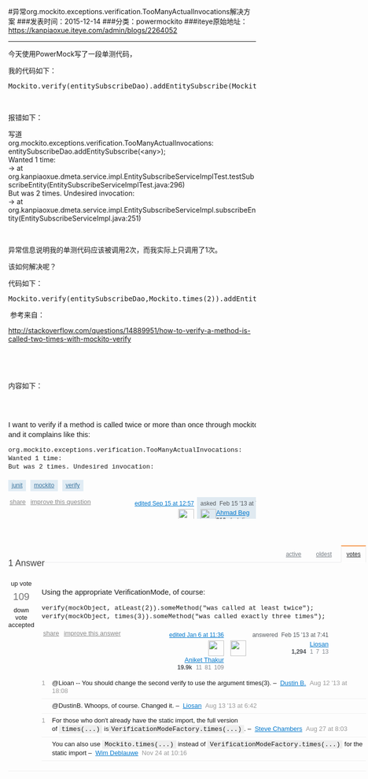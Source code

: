 #异常org.mockito.exceptions.verification.TooManyActualInvocations解决方案
###发表时间：2015-12-14
###分类：powermockito
###iteye原始地址：<a href="https://kanpiaoxue.iteye.com/admin/blogs/2264052" target="_blank">https://kanpiaoxue.iteye.com/admin/blogs/2264052</a>

---

<div class="iteye-blog-content-contain" style="font-size: 14px;"> 
 <p>今天使用PowerMock写了一段单测代码，</p> 
 <p>我的代码如下：</p> 
 <pre name="code" class="java">Mockito.verify(entitySubscribeDao).addEntitySubscribe(Mockito.any(EntitySubscribe.class));</pre> 
 <p>&nbsp;</p> 
 <p>报错如下：</p> 
 <div class="quote_title">
  写道
 </div> 
 <div class="quote_div">
  org.mockito.exceptions.verification.TooManyActualInvocations: 
  <br>entitySubscribeDao.addEntitySubscribe(&lt;any&gt;);
  <br>Wanted 1 time:
  <br>-&gt; at org.kanpiaoxue.dmeta.service.impl.EntitySubscribeServiceImplTest.testSubscribeEntity(EntitySubscribeServiceImplTest.java:296)
  <br>But was 2 times. Undesired invocation:
  <br>-&gt; at org.kanpiaoxue.dmeta.service.impl.EntitySubscribeServiceImpl.subscribeEntity(EntitySubscribeServiceImpl.java:251)
 </div> 
 <p>&nbsp;</p> 
 <p>异常信息说明我的单测代码应该被调用2次，而我实际上只调用了1次。</p> 
 <p>该如何解决呢？</p> 
 <p>代码如下：</p> 
 <pre name="code" class="java">Mockito.verify(entitySubscribeDao,Mockito.times(2)).addEntitySubscribe(Mockito.any(EntitySubscribe.class));</pre> 
 <p>&nbsp;参考来自：&nbsp;</p> 
 <p><a href="http://stackoverflow.com/questions/14889951/how-to-verify-a-method-is-called-two-times-with-mockito-verify">http://stackoverflow.com/questions/14889951/how-to-verify-a-method-is-called-two-times-with-mockito-verify</a></p> 
 <p>&nbsp;</p> 
 <p>&nbsp;</p> 
 <p>内容如下：</p> 
 <p>&nbsp;</p> 
 <div id="question" class="question" style="margin: 0px; padding: 0px; border: 0px; font-size: 13px; clear: both; color: #222426; font-family: Arial, 'Helvetica Neue', Helvetica, sans-serif; line-height: 16.9px;"> 
  <table style="margin: 0px; padding: 0px; border: 0px; border-collapse: collapse; border-spacing: 0px;">
   <tbody style="margin: 0px; padding: 0px; border: 0px;"> 
    <tr style="margin: 0px; padding: 0px; border: 0px;"> 
     <td class="postcell" style="margin: 0px; padding: 0px; border: 0px; font-size: 13px; vertical-align: top;"> 
      <div style="margin: 0px; padding: 0px; border: 0px;"> 
       <div class="post-text" style="margin: 0px 0px 5px; padding: 0px; border: 0px; font-size: 15px; width: 660px; line-height: 1.3;"> 
        <p style="margin-bottom: 1em; border: 0px; clear: both;">I want to verify if a method is called twice or more than once through mockito verify. I used verify and it complains like this:</p> 
        <pre><code style="margin: 0px; padding: 0px; border: 0px; font-size: 13px; font-family: Consolas, Menlo, Monaco, 'Lucida Console', 'Liberation Mono', 'DejaVu Sans Mono', 'Bitstream Vera Sans Mono', 'Courier New', monospace, sans-serif; white-space: inherit;">org.mockito.exceptions.verification.TooManyActualInvocations: 
Wanted 1 time:
But was 2 times. Undesired invocation:
</code></pre> 
       </div> 
       <div class="post-taglist" style="margin: 0px 0px 10px; padding: 0px; border: 0px; clear: both;"> 
        <a class="post-tag" style="margin: 2px 2px 2px 0px; padding: 0.4em 0.5em; border: 1px solid #e1ecf4; font-size: 12px; cursor: pointer; color: #39739d; border-radius: 0px; text-align: center; line-height: 1; white-space: nowrap; display: inline-block; background: #e1ecf4;" title="show questions tagged 'junit'" href="http://stackoverflow.com/questions/tagged/junit" rel="tag">junit</a>&nbsp;
        <a class="post-tag" style="margin: 2px 2px 2px 0px; padding: 0.4em 0.5em; border: 1px solid #e1ecf4; font-size: 12px; cursor: pointer; color: #39739d; border-radius: 0px; text-align: center; line-height: 1; white-space: nowrap; display: inline-block; background: #e1ecf4;" title="show questions tagged 'mockito'" href="http://stackoverflow.com/questions/tagged/mockito" rel="tag">mockito</a>&nbsp;
        <a class="post-tag" style="margin: 2px 2px 2px 0px; padding: 0.4em 0.5em; border: 1px solid #e1ecf4; font-size: 12px; cursor: pointer; color: #39739d; border-radius: 0px; text-align: center; line-height: 1; white-space: nowrap; display: inline-block; background: #e1ecf4;" title="show questions tagged 'verify'" href="http://stackoverflow.com/questions/tagged/verify" rel="tag">verify</a> 
       </div> 
       <table class="fw" style="margin: 0px 0px 4px; padding: 0px; border: 0px; border-collapse: collapse; border-spacing: 0px; width: 610px; height: 44px;">
        <tbody style="margin: 0px; padding: 0px; border: 0px;">
         <tr style="margin: 0px; padding: 0px; border: 0px;"> 
          <td class="vt" style="margin: 0px; padding: 0px; border: 0px; font-size: 13px; vertical-align: top;"> 
           <div class="post-menu" style="margin: 0px; padding: 2px 0px 0px; border: 0px;"> 
            <a id="link-post-14889951" class="short-link" style="margin: 0px; padding: 0px 3px 2px; border: 0px; cursor: pointer; color: #888888;" title="short permalink to this question" href="http://stackoverflow.com/q/14889951">share</a>
            <a class="suggest-edit-post" style="margin: 0px; padding: 0px 3px 2px; border: 0px; cursor: pointer; color: #888888;" title="" href="http://stackoverflow.com/posts/14889951/edit">improve this question</a> 
           </div> </td> 
          <td class="post-signature" style="margin: 0px; padding: 0px; border: 0px; font-size: 13px; vertical-align: top; width: 200px;" align="right"> 
           <div class="user-info user-hover" style="margin: 0px; padding: 5px 6px 7px 7px; border: 0px; width: 200px; color: #52575c;"> 
            <div class="user-action-time" style="margin: 1px 0px 4px; padding: 0px; border: 0px; font-size: 12px; white-space: nowrap;">
             <a style="margin: 0px; padding: 0px; border: 0px; cursor: pointer; color: #0077cc;" title="show all edits to this post" href="http://stackoverflow.com/posts/14889951/revisions">edited&nbsp;<span class="relativetime" style="margin: 0px; padding: 0px; border: 0px;" title="2015-09-15 12:57:16Z">Sep 15 at 12:57</span></a>
            </div> 
            <div class="user-gravatar32" style=""> 
             <div class="gravatar-wrapper-32" style="margin: 0px; padding: 0px; border: 0px; width: 32px; height: 32px; overflow: hidden;">
              <img style="margin: 0px auto; padding: 0px; height: 32px; border-radius: 1px;" src="https://www.gravatar.com/avatar/85f19d1d09a8b76d6caf2064ea4816e1?s=32&amp;d=identicon&amp;r=PG" alt="" width="32" height="32">
             </div> 
            </div> 
            <div class="user-details" style=""> 
             <a style="margin: 0px; padding: 0px; border: 0px; cursor: pointer; color: #0077cc;" href="http://stackoverflow.com/users/617450/ripon-al-wasim">Ripn Al Wasim</a> 
             <div class="-flair" style="margin: 0px; padding: 0px; border: 0px;"> 
              <span class="reputation-score" style="margin: 0px 2px 0px 0px; padding: 0px; border: 0px; font-size: 12px; font-weight: bold;" title="reputation score 12057" dir="ltr">12.1k</span>
              <span style="margin: 0px; padding: 0px; border: 0px;" title="17 gold badges"><span class="badgecount" style="margin: 0px; padding: 0px 0px 0px 2px; border: 0px; font-size: 12px; color: #848a91;">17</span></span>
              <span style="margin: 0px; padding: 0px; border: 0px;" title="72 silver badges"><span class="badgecount" style="margin: 0px; padding: 0px 0px 0px 2px; border: 0px; font-size: 12px; color: #848a91;">72</span></span>
              <span style="margin: 0px; padding: 0px; border: 0px;" title="102 bronze badges"><span class="badgecount" style="margin: 0px; padding: 0px 0px 0px 2px; border: 0px; font-size: 12px; color: #848a91;">102</span></span> 
             </div> 
            </div> 
           </div> </td> 
          <td class="post-signature owner" style="margin: 0px; padding: 0px; border: 0px; font-size: 13px; vertical-align: top; width: 200px; background-color: #e0eaf1;"> 
           <div class="user-info " style="margin: 0px; padding: 5px 6px 7px 7px; border: 0px; width: 200px; color: #52575c;"> 
            <div class="user-action-time" style="margin: 1px 0px 4px; padding: 0px; border: 0px; font-size: 12px; white-space: nowrap;">
             asked&nbsp;
             <span class="relativetime" style="margin: 0px; padding: 0px; border: 0px;" title="2013-02-15 07:23:15Z">Feb 15 '13 at 7:23</span> 
            </div> 
            <div class="user-gravatar32" style="margin: 0px; padding: 0px; border: 0px; float: left; width: 32px; height: 32px; border-radius: 1px;"> 
             <div class="gravatar-wrapper-32" style="margin: 0px; padding: 0px; border: 0px; width: 32px; height: 32px; overflow: hidden;">
              <img style="margin: 0px auto; padding: 0px; height: 32px; border-radius: 1px;" src="https://www.gravatar.com/avatar/5964ae6c0935aa8434d09346819c97af?s=32&amp;d=identicon&amp;r=PG" alt="" width="32" height="32">
             </div> 
            </div> 
            <div class="user-details" style=""> 
             <a style="margin: 0px; padding: 0px; border: 0px; cursor: pointer; color: #0077cc;" href="http://stackoverflow.com/users/2038923/ahmad-beg">Ahmad Beg</a> 
             <div class="-flair" style="margin: 0px; padding: 0px; border: 0px;"> 
              <span class="reputation-score" style="margin: 0px 2px 0px 0px; padding: 0px; border: 0px; font-size: 12px; font-weight: bold;" title="reputation score " dir="ltr">310</span>
              <span style="margin: 0px; padding: 0px; border: 0px;" title="1 gold badge"><span class="badgecount" style="margin: 0px; padding: 0px 0px 0px 2px; border: 0px; font-size: 12px; color: #848a91;">1</span></span>
              <span style="margin: 0px; padding: 0px; border: 0px;" title="4 silver badges"><span class="badgecount" style="margin: 0px; padding: 0px 0px 0px 2px; border: 0px; font-size: 12px; color: #848a91;">4</span></span>
              <span style="margin: 0px; padding: 0px; border: 0px;" title="5 bronze badges"><span class="badgecount" style="margin: 0px; padding: 0px 0px 0px 2px; border: 0px; font-size: 12px; color: #848a91;">5</span></span> 
             </div> 
            </div> 
           </div> </td> 
         </tr>
        </tbody>
       </table> 
      </div> </td> 
    </tr> 
    <tr style="margin: 0px; padding: 0px; border: 0px;"> 
     <td class="votecell" style="margin: 0px; padding: 0px 15px 0px 0px; border: 0px; font-size: 13px; vertical-align: top;">&nbsp;</td> 
     <td style="margin: 0px; padding: 0px; border: 0px; font-size: 13px;"> 
      <div id="comments-link-14889951" style="margin: 0px; padding: 0px; border: 0px;">
       <a class="js-add-link comments-link disabled-link " style="margin: 0px; padding: 0px 3px 2px; border: 0px; cursor: pointer; color: #888888;" title="Use comments to ask for more information or suggest improvements. Avoid answering questions in comments.">add a comment</a>
      </div> </td> 
    </tr> 
   </tbody>
  </table> 
 </div> 
 <div id="answers" style="margin: 0px; padding: 10px 0px 0px; border: 0px; font-size: 13px; clear: both; width: 728px; color: #222426; font-family: Arial, 'Helvetica Neue', Helvetica, sans-serif; line-height: 16.9px;"> 
  <a style="margin: 0px; padding: 0px; border: 0px; cursor: pointer; color: #0077cc;" name="tab-top"></a> 
  <div id="answers-header" style="margin: 10px 0px 0px; padding: 0px; border: 0px; width: 728px;"> 
   <div class="subheader answers-subheader" style="margin: 0px 0px 15px; padding: 0px; border-width: 0px 0px 1px; border-bottom-style: solid; border-bottom-color: #eaebec; clear: both; height: 34px;"> 
    <h2 style="margin-bottom: 0px; border: 0px; font-size: 18px; line-height: 1.3; color: #444444; float: left; font-weight: 400;">1 Answer</h2> 
    <div style="margin: 0px; padding: 0px; border: 0px;"> 
     <div id="tabs" style="margin: 0px; padding: 0px; border: 0px; float: right; height: 38px;"> 
      <a style="margin: 0px 8px 0px 0px; padding: 10px; border-width: 2px 1px 1px; border-style: solid; border-color: transparent transparent #eaebec; font-size: 12px; cursor: pointer; color: #767d84; float: left; display: block; line-height: 1;" title="Answers with the latest activity first" href="http://stackoverflow.com/questions/14889951/how-to-verify-a-method-is-called-two-times-with-mockito-verify?answertab=active#tab-top">active</a>
      <a style="margin: 0px 8px 0px 0px; padding: 10px; border-width: 2px 1px 1px; border-style: solid; border-color: transparent transparent #eaebec; font-size: 12px; cursor: pointer; color: #767d84; float: left; display: block; line-height: 1;" title="Answers in the order they were provided" href="http://stackoverflow.com/questions/14889951/how-to-verify-a-method-is-called-two-times-with-mockito-verify?answertab=oldest#tab-top">oldest</a>
      <a class="youarehere" style="margin: 0px; padding: 10px; border-width: 2px 1px 1px; border-style: solid; border-color: #f69c55 #eaebec #ffffff; font-size: 12px; cursor: pointer; color: #222426; float: left; display: block; line-height: 1;" title="Answers with the highest score first" href="http://stackoverflow.com/questions/14889951/how-to-verify-a-method-is-called-two-times-with-mockito-verify?answertab=votes#tab-top">votes</a> 
     </div> 
    </div> 
   </div> 
  </div> 
  <a style="margin: 0px; padding: 0px; border: 0px; cursor: pointer; color: #0077cc;" name="14890172"></a> 
  <div id="answer-14890172" class="answer accepted-answer" style="margin: 0px; padding: 20px 0px; border-width: 0px 0px 1px; border-bottom-style: solid; border-bottom-color: #f0f0f0; width: 728px;"> 
   <table style="margin: 0px; padding: 0px; border: 0px; border-collapse: collapse; border-spacing: 0px;">
    <tbody style="margin: 0px; padding: 0px; border: 0px;"> 
     <tr style="margin: 0px; padding: 0px; border: 0px;"> 
      <td class="votecell" style="margin: 0px; padding: 0px 15px 0px 0px; border: 0px; font-size: 13px; vertical-align: top;"> 
       <div class="vote" style="margin: 0px; padding: 0px; border: 0px; text-align: center; min-width: 46px;"> 
        <a class="vote-up-off" style="" title="This answer is useful">up vote</a>
        <span class="vote-count-post " style="margin: 8px 0px; padding: 0px; border: 0px; font-size: 20px; display: block; color: #777777;">109</span>
        <a class="vote-down-off" style="" title="This answer is not useful">down vote</a>
        <span class="vote-accepted-on load-accepted-answer-date" style="" title="loading when this answer was accepted...">accepted</span> 
       </div> </td> 
      <td class="answercell" style="margin: 0px; padding: 0px; border: 0px; font-size: 13px; vertical-align: top;"> 
       <div class="post-text" style="margin: 0px 0px 5px; padding: 0px; border: 0px; font-size: 15px; width: 660px; line-height: 1.3;"> 
        <p style="margin-bottom: 1em; border: 0px; clear: both;">Using the appropriate VerificationMode, of course:</p> 
        <pre><code style="margin: 0px; padding: 0px; border: 0px; font-size: 13px; font-family: Consolas, Menlo, Monaco, 'Lucida Console', 'Liberation Mono', 'DejaVu Sans Mono', 'Bitstream Vera Sans Mono', 'Courier New', monospace, sans-serif; white-space: inherit;">verify(mockObject, atLeast(2)).someMethod("was called at least twice");
verify(mockObject, times(3)).someMethod("was called exactly three times");
</code></pre> 
       </div> 
       <table class="fw" style="margin: 0px 0px 4px; padding: 0px; border: 0px; border-collapse: collapse; border-spacing: 0px; width: 660px;">
        <tbody style="margin: 0px; padding: 0px; border: 0px;">
         <tr style="margin: 0px; padding: 0px; border: 0px;"> 
          <td class="vt" style="margin: 0px; padding: 0px; border: 0px; font-size: 13px; vertical-align: top;"> 
           <div class="post-menu" style="margin: 0px; padding: 2px 0px 0px; border: 0px;"> 
            <a id="link-post-14890172" class="short-link" style="margin: 0px; padding: 0px 3px 2px; border: 0px; cursor: pointer; color: #888888;" title="short permalink to this answer" href="http://stackoverflow.com/a/14890172">share</a>
            <a class="suggest-edit-post" style="margin: 0px; padding: 0px 3px 2px; border: 0px; cursor: pointer; color: #888888;" title="" href="http://stackoverflow.com/posts/14890172/edit">improve this answer</a> 
           </div> </td> 
          <td class="post-signature" style="margin: 0px; padding: 0px; border: 0px; font-size: 13px; vertical-align: top; width: 200px;" align="right"> 
           <div class="user-info user-hover" style="margin: 0px; padding: 5px 6px 7px 7px; border: 0px; width: 200px; color: #52575c;"> 
            <div class="user-action-time" style="margin: 1px 0px 4px; padding: 0px; border: 0px; font-size: 12px; white-space: nowrap;">
             <a style="margin: 0px; padding: 0px; border: 0px; cursor: pointer; color: #0077cc;" title="show all edits to this post" href="http://stackoverflow.com/posts/14890172/revisions">edited&nbsp;<span class="relativetime" style="margin: 0px; padding: 0px; border: 0px;" title="2015-01-06 11:36:10Z">Jan 6 at 11:36</span></a>
            </div> 
            <div class="user-gravatar32" style=""> 
             <div class="gravatar-wrapper-32" style="margin: 0px; padding: 0px; border: 0px; width: 32px; height: 32px; overflow: hidden;">
              <img style="margin: 0px auto; padding: 0px; height: 32px; border-radius: 1px;" src="https://i.stack.imgur.com/ZUwcx.png?s=32&amp;g=1" alt="" width="32" height="32">
             </div> 
            </div> 
            <div class="user-details" style=""> 
             <a style="margin: 0px; padding: 0px; border: 0px; cursor: pointer; color: #0077cc;" href="http://stackoverflow.com/users/2396539/aniket-thakur">Aniket Thakur</a> 
             <div class="-flair" style="margin: 0px; padding: 0px; border: 0px;"> 
              <span class="reputation-score" style="margin: 0px 2px 0px 0px; padding: 0px; border: 0px; font-size: 12px; font-weight: bold;" title="reputation score 19887" dir="ltr">19.9k</span>
              <span style="margin: 0px; padding: 0px; border: 0px;" title="11 gold badges"><span class="badgecount" style="margin: 0px; padding: 0px 0px 0px 2px; border: 0px; font-size: 12px; color: #848a91;">11</span></span>
              <span style="margin: 0px; padding: 0px; border: 0px;" title="81 silver badges"><span class="badgecount" style="margin: 0px; padding: 0px 0px 0px 2px; border: 0px; font-size: 12px; color: #848a91;">81</span></span>
              <span style="margin: 0px; padding: 0px; border: 0px;" title="109 bronze badges"><span class="badgecount" style="margin: 0px; padding: 0px 0px 0px 2px; border: 0px; font-size: 12px; color: #848a91;">109</span></span> 
             </div> 
            </div> 
           </div> </td> 
          <td class="post-signature" style="margin: 0px; padding: 0px; border: 0px; font-size: 13px; vertical-align: top; width: 200px;" align="right"> 
           <div class="user-info " style="margin: 0px; padding: 5px 6px 7px 7px; border: 0px; width: 200px; color: #52575c;"> 
            <div class="user-action-time" style="margin: 1px 0px 4px; padding: 0px; border: 0px; font-size: 12px; white-space: nowrap;">
             answered&nbsp;
             <span class="relativetime" style="margin: 0px; padding: 0px; border: 0px;" title="2013-02-15 07:41:49Z">Feb 15 '13 at 7:41</span> 
            </div> 
            <div class="user-gravatar32" style="margin: 0px; padding: 0px; border: 0px; float: left; width: 32px; height: 32px; border-radius: 1px;"> 
             <div class="gravatar-wrapper-32" style="margin: 0px; padding: 0px; border: 0px; width: 32px; height: 32px; overflow: hidden;">
              <img style="margin: 0px auto; padding: 0px; height: 32px; border-radius: 1px;" src="https://www.gravatar.com/avatar/51065d9b8035f42177d2155b45b66154?s=32&amp;d=identicon&amp;r=PG" alt="" width="32" height="32">
             </div> 
            </div> 
            <div class="user-details" style=""> 
             <a style="margin: 0px; padding: 0px; border: 0px; cursor: pointer; color: #0077cc;" href="http://stackoverflow.com/users/1846914/liosan">Liosan</a> 
             <div class="-flair" style="margin: 0px; padding: 0px; border: 0px;"> 
              <span class="reputation-score" style="margin: 0px 2px 0px 0px; padding: 0px; border: 0px; font-size: 12px; font-weight: bold;" title="reputation score " dir="ltr">1,294</span>
              <span style="margin: 0px; padding: 0px; border: 0px;" title="1 gold badge"><span class="badgecount" style="margin: 0px; padding: 0px 0px 0px 2px; border: 0px; font-size: 12px; color: #848a91;">1</span></span>
              <span style="margin: 0px; padding: 0px; border: 0px;" title="7 silver badges"><span class="badgecount" style="margin: 0px; padding: 0px 0px 0px 2px; border: 0px; font-size: 12px; color: #848a91;">7</span></span>
              <span style="margin: 0px; padding: 0px; border: 0px;" title="13 bronze badges"><span class="badgecount" style="margin: 0px; padding: 0px 0px 0px 2px; border: 0px; font-size: 12px; color: #848a91;">13</span></span> 
             </div> 
            </div> 
           </div> </td> 
         </tr>
        </tbody>
       </table> </td> 
     </tr> 
     <tr style="margin: 0px; padding: 0px; border: 0px;"> 
      <td class="votecell" style="margin: 0px; padding: 0px 15px 0px 0px; border: 0px; font-size: 13px; vertical-align: top;">&nbsp;</td> 
      <td style="margin: 0px; padding: 0px; border: 0px; font-size: 13px;"> 
       <div id="comments-14890172" class="comments " style=""> 
        <table style="margin: 0px; padding: 0px; border: 0px; border-collapse: collapse; border-spacing: 0px; width: 660px;">
         <tbody style="margin: 0px; padding: 0px; border: 0px;"> 
          <tr id="comment-26661743" class="comment " style="margin: 0px; padding: 0px; border: 0px;"> 
           <td class="comment-actions" style="margin: 0px; padding: 6px 6px 6px 0px; border-width: 0px 0px 1px; border-bottom-style: solid; border-bottom-color: #f0f0f0; font-size: 13px; width: 15px; line-height: 1.3; vertical-align: top;"> 
            <table style="margin: 0px; padding: 0px; border: 0px; border-collapse: collapse; border-spacing: 0px;">
             <tbody style="margin: 0px; padding: 0px; border: 0px;">
              <tr style="margin: 0px; padding: 0px; border: 0px;"> 
               <td class=" comment-score" style="margin: 0px; padding: 0px; border: 0px; font-size: 13px;"><span class="cool" style="margin: 0px; padding: 0px 4px 0px 0px; border: 0px; color: #999999;" title="number of 'useful comment' votes received">1</span></td> 
               <td style="margin: 0px; padding: 0px; border: 0px; font-size: 13px;">&nbsp;</td> 
              </tr>
             </tbody>
            </table> </td> 
           <td class="comment-text" style="margin: 0px; padding: 6px 6px 6px 0px; border-width: 0px 0px 1px; border-bottom-style: solid; border-bottom-color: #f0f0f0; font-size: 13px; vertical-align: top; line-height: 1.3;"> 
            <div class="comment-body" style="margin: 0px; padding: 0px; border: 0px;"> 
             <span class="comment-copy" style="margin: 0px; padding: 0px; border: 0px;">@Lioan -- You should change the second verify to use the argument times(3).</span>&nbsp;–&nbsp;
             <a class="comment-user" style="margin: 0px; padding: 0px; border: 0px; cursor: pointer; color: #0077cc; white-space: nowrap;" title="105 reputation" href="http://stackoverflow.com/users/800692/dustin-b">Dustin B.</a>&nbsp;
             <span class="comment-date" style="margin: 0px; padding: 0px; border-top-width: 0px; border-right-width: 0px; border-left-width: 0px; border-bottom-style: none; border-color: initial; color: #999999;" dir="ltr"><span class="relativetime-clean" style="margin: 0px; padding: 0px; border: 0px;" title="2013-08-12 18:08:53Z">Aug 12 '13 at 18:08</span></span>&nbsp;
            </div> </td> 
          </tr> 
          <tr id="comment-26677162" class="comment " style="margin: 0px; padding: 0px; border: 0px;"> 
           <td style="margin: 0px; padding: 6px 6px 6px 0px; border-width: 0px 0px 1px; border-bottom-style: solid; border-bottom-color: #f0f0f0; font-size: 13px; line-height: 1.3; vertical-align: top;"> 
            <table style="margin: 0px; padding: 0px; border: 0px; border-collapse: collapse; border-spacing: 0px;">
             <tbody style="margin: 0px; padding: 0px; border: 0px;">
              <tr style="margin: 0px; padding: 0px; border: 0px;"> 
               <td class=" comment-score" style="margin: 0px; padding: 0px; border: 0px; font-size: 13px;">&nbsp;&nbsp;</td> 
               <td style="margin: 0px; padding: 0px; border: 0px; font-size: 13px;">&nbsp;</td> 
              </tr>
             </tbody>
            </table> </td> 
           <td class="comment-text" style="margin: 0px; padding: 6px 6px 6px 0px; border-width: 0px 0px 1px; border-bottom-style: solid; border-bottom-color: #f0f0f0; font-size: 13px; vertical-align: top; line-height: 1.3;"> 
            <div class="comment-body" style="margin: 0px; padding: 0px; border: 0px;"> 
             <span class="comment-copy" style="margin: 0px; padding: 0px; border: 0px;">@DustinB. Whoops, of course. Changed it.</span>&nbsp;–&nbsp;
             <a class="comment-user" style="margin: 0px; padding: 0px; border: 0px; cursor: pointer; color: #0077cc; white-space: nowrap;" title="1294 reputation" href="http://stackoverflow.com/users/1846914/liosan">Liosan</a>&nbsp;
             <span class="comment-date" style="margin: 0px; padding: 0px; border-top-width: 0px; border-right-width: 0px; border-left-width: 0px; border-bottom-style: none; border-color: initial; color: #999999;" dir="ltr"><span class="relativetime-clean" style="margin: 0px; padding: 0px; border: 0px;" title="2013-08-13 06:42:59Z">Aug 13 '13 at 6:42</span></span> 
            </div> </td> 
          </tr> 
          <tr id="comment-52368631" class="comment " style="margin: 0px; padding: 0px; border: 0px;"> 
           <td class="comment-actions" style="margin: 0px; padding: 6px 6px 6px 0px; border-width: 0px 0px 1px; border-bottom-style: solid; border-bottom-color: #f0f0f0; font-size: 13px; width: 15px; line-height: 1.3; vertical-align: top;"> 
            <table style="margin: 0px; padding: 0px; border: 0px; border-collapse: collapse; border-spacing: 0px;">
             <tbody style="margin: 0px; padding: 0px; border: 0px;">
              <tr style="margin: 0px; padding: 0px; border: 0px;"> 
               <td class=" comment-score" style="margin: 0px; padding: 0px; border: 0px; font-size: 13px;"><span class="cool" style="margin: 0px; padding: 0px 4px 0px 0px; border: 0px; color: #999999;" title="number of 'useful comment' votes received">1</span></td> 
               <td style="margin: 0px; padding: 0px; border: 0px; font-size: 13px;">&nbsp;</td> 
              </tr>
             </tbody>
            </table> </td> 
           <td class="comment-text" style="margin: 0px; padding: 6px 6px 6px 0px; border-width: 0px 0px 1px; border-bottom-style: solid; border-bottom-color: #f0f0f0; font-size: 13px; vertical-align: top; line-height: 1.3;"> 
            <div class="comment-body" style="margin: 0px; padding: 0px; border: 0px;"> 
             <span class="comment-copy" style="margin: 0px; padding: 0px; border: 0px;">For those who don't already have the static import, the full version of&nbsp;<code style="margin: 0px; padding: 1px 5px; border: 0px; font-size: 13px; font-family: Consolas, Menlo, Monaco, 'Lucida Console', 'Liberation Mono', 'DejaVu Sans Mono', 'Bitstream Vera Sans Mono', 'Courier New', monospace, sans-serif; white-space: normal; background-color: #eeeeee;">times(...)</code>&nbsp;is<code style="margin: 0px; padding: 1px 5px; border: 0px; font-size: 13px; font-family: Consolas, Menlo, Monaco, 'Lucida Console', 'Liberation Mono', 'DejaVu Sans Mono', 'Bitstream Vera Sans Mono', 'Courier New', monospace, sans-serif; white-space: normal; background-color: #eeeeee;">VerificationModeFactory.times(...)</code>.</span>&nbsp;–&nbsp;
             <a class="comment-user" style="margin: 0px; padding: 0px; border: 0px; cursor: pointer; color: #0077cc; white-space: nowrap;" title="6478 reputation" href="http://stackoverflow.com/users/1063716/steve-chambers">Steve Chambers</a>&nbsp;
             <span class="comment-date" style="margin: 0px; padding: 0px; border-top-width: 0px; border-right-width: 0px; border-left-width: 0px; border-bottom-style: none; border-color: initial; color: #999999;" dir="ltr"><span class="relativetime-clean" style="margin: 0px; padding: 0px; border: 0px;" title="2015-08-27 08:03:07Z">Aug 27 at 8:03</span></span>&nbsp;
            </div> </td> 
          </tr> 
          <tr id="comment-55544880" class="comment " style="margin: 0px; padding: 0px; border: 0px;"> 
           <td style="margin: 0px; padding: 6px 6px 6px 0px; border-width: 0px 0px 1px; border-bottom-style: solid; border-bottom-color: #f0f0f0; font-size: 13px; line-height: 1.3; vertical-align: top;"> 
            <table style="margin: 0px; padding: 0px; border: 0px; border-collapse: collapse; border-spacing: 0px;">
             <tbody style="margin: 0px; padding: 0px; border: 0px;">
              <tr style="margin: 0px; padding: 0px; border: 0px;"> 
               <td class=" comment-score" style="margin: 0px; padding: 0px; border: 0px; font-size: 13px;">&nbsp;&nbsp;</td> 
               <td style="margin: 0px; padding: 0px; border: 0px; font-size: 13px;">&nbsp;</td> 
              </tr>
             </tbody>
            </table> </td> 
           <td class="comment-text" style="margin: 0px; padding: 6px 6px 6px 0px; border-width: 0px 0px 1px; border-bottom-style: solid; border-bottom-color: #f0f0f0; font-size: 13px; vertical-align: top; line-height: 1.3;"> 
            <div class="comment-body" style="margin: 0px; padding: 0px; border: 0px;"> 
             <span class="comment-copy" style="margin: 0px; padding: 0px; border: 0px;">You can also use&nbsp;<code style="margin: 0px; padding: 1px 5px; border: 0px; font-size: 13px; font-family: Consolas, Menlo, Monaco, 'Lucida Console', 'Liberation Mono', 'DejaVu Sans Mono', 'Bitstream Vera Sans Mono', 'Courier New', monospace, sans-serif; white-space: normal; background-color: #eeeeee;">Mockito.times(...)</code>&nbsp;instead of&nbsp;<code style="margin: 0px; padding: 1px 5px; border: 0px; font-size: 13px; font-family: Consolas, Menlo, Monaco, 'Lucida Console', 'Liberation Mono', 'DejaVu Sans Mono', 'Bitstream Vera Sans Mono', 'Courier New', monospace, sans-serif; white-space: normal; background-color: #eeeeee;">VerificationModeFactory.times(...)</code>&nbsp;for the static import</span>&nbsp;–&nbsp;
             <a class="comment-user" style="margin: 0px; padding: 0px; border: 0px; cursor: pointer; color: #0077cc; white-space: nowrap;" title="3682 reputation" href="http://stackoverflow.com/users/40064/wim-deblauwe">Wim Deblauwe</a>&nbsp;
             <span class="comment-date" style="margin: 0px; padding: 0px; border-top-width: 0px; border-right-width: 0px; border-left-width: 0px; border-bottom-style: none; border-color: initial; color: #999999;" dir="ltr"><span class="relativetime-clean" style="margin: 0px; padding: 0px; border: 0px;" title="2015-11-24 10:16:09Z">Nov 24 at 10:16</span></span> 
            </div> </td> 
          </tr> 
         </tbody>
        </table> 
       </div> </td> 
     </tr> 
    </tbody>
   </table> 
  </div> 
 </div> 
</div>